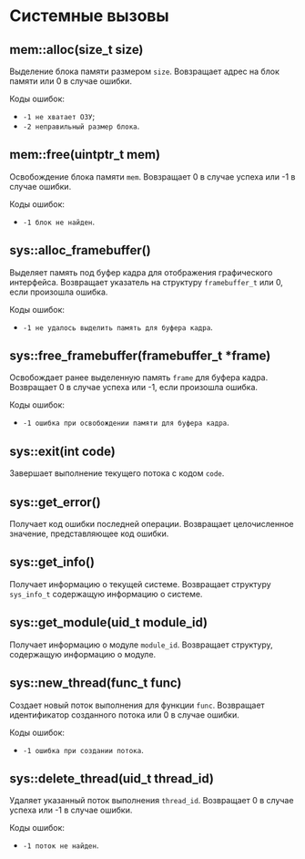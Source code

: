 # Системные вызовы

## mem::alloc(size_t size)

Выделение блока памяти размером `size`.
Вовзращает адрес на блок памяти или 0 в случае ошибки.

Коды ошибок:

- `-1 не хватает ОЗУ`;
- `-2 неправильный размер блока`.

## mem::free(uintptr_t mem)

Освобождение блока памяти `mem`.
Вовзращает 0 в случае успеха или -1 в случае ошибки.

Коды ошибок:

- `-1 блок не найден`.

## sys::alloc_framebuffer()

Выделяет память под буфер кадра для отображения графического интерфейса.
Возвращает указатель на структуру `framebuffer_t` или 0, если произошла ошибка.

Коды ошибок:

- `-1 не удалось выделить память для буфера кадра`.

## sys::free_framebuffer(framebuffer_t *frame)

Освобождает ранее выделенную память `frame` для буфера кадра. Возвращает 0 в случае успеха или -1, если произошла ошибка.

Коды ошибок:

- `-1 ошибка при освобождении памяти для буфера кадра`.

## sys::exit(int code)

Завершает выполнение текущего потока с кодом `code`.

## sys::get_error()

Получает код ошибки последней операции. Возвращает целочисленное значение, представляющее код ошибки.

## sys::get_info()

Получает информацию о текущей системе. Возвращает структуру `sys_info_t` содержащую информацию о системе.

## sys::get_module(uid_t module_id)

Получает информацию о модуле `module_id`. Возвращает структуру, содержащую информацию о модуле.

## sys::new_thread(func_t func)

Создает новый поток выполнения для функции `func`. Возвращает идентификатор созданного потока или 0 в случае ошибки.

Коды ошибок:

- `-1 ошибка при создании потока`.

## sys::delete_thread(uid_t thread_id)

Удаляет указанный поток выполнения `thread_id`. Возвращает 0 в случае успеха или -1 в случае ошибки.

Коды ошибок:

- `-1 поток не найден`.

<!--
## sys::get_time()

Получает текущее время системы в формате timestamp. Возвращает целое число, представляющее количество секунд с начала эпохи.

## sys::set_alarm(time_t time, func_t func)

Устанавливает сигнал будильника на время time. При наступлении указанного времени будет вызвана функция func.

Коды ошибок:

- `-1 ошибка при установке сигнала будильника`.
-->
